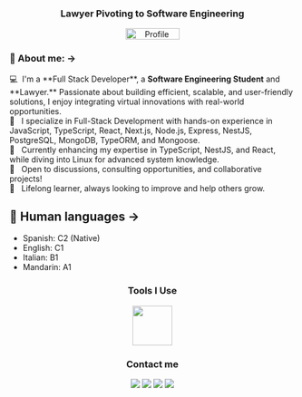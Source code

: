 <h3 align="center">Lawyer Pivoting to Software Engineering</h3>
<div align="center">
  <img src="https://komarev.com/ghpvc/?username=nechodev" title="Figma" alt="Profile view counter" width="95" height="20" />
</div>

### 🌟 About me: ->
<p aligh="left">
  💻 &nbsp;I'm a **Full Stack Developer**, a <b>Software Engineering Student</b> and **Lawyer.** Passionate about building efficient, scalable, and user-friendly solutions, I enjoy integrating virtual innovations with real-world opportunities.</br>
  🔧 &nbsp; I specialize in Full-Stack Development with hands-on experience in JavaScript, TypeScript, React, Next.js, Node.js, Express, NestJS, PostgreSQL, MongoDB, TypeORM, and Mongoose.</br> 
  📜 &nbsp; Currently enhancing my expertise in TypeScript, NestJS, and React, while diving into Linux for advanced system knowledge. <br>
  💬 &nbsp; Open to discussions, consulting opportunities, and collaborative projects! <br>
  🌱 &nbsp; Lifelong learner, always looking to improve and help others grow.
</p>
<!-- ## ⚡ Technologies I Work With  
- **Frontend:** HTML, CSS, React, Next.js.  
- **Backend:** Node.js, Express, NestJS.  
- **Databases:** PostgreSQL & TypeORM, MongoDB & Mongoose.
- **Tools:** Docker, VSCode, ThunderClient, Post 
- **Version Control:** Git CLI, GitLens, Lazygit.
- **Other Skills:** API Design (RESTful), Authentication (OAuth, JWT), and Collaborative Development.  
 -->

## 💬 Human languages ->
- Spanish: C2 (Native)
- English: C1
- Italian: B1
- Mandarin: A1

<!--- Tools i use V0.1-->
<div align="center">
  <h3>Tools I Use</h3>
  <img src="https://skillicons.dev/icons?i=html,css,js,ts,nodejs,express,nestjs,react,figma,tailwind,mongodb,postgres,git,vscode,linux,"  height="70" />
</div> 

<div align="center">
    <h3>Contact me</h3>
  <a href="https://www.linkedin.com/in/abogadatos/" target="_blank"><img src="https://img.shields.io/badge/-LinkedIn-%230077B5?style=for-the-badge&logo=linkedin&logoColor=white" target="_blank"></a> 
  <a href="mailto:nechowork@outlook.com"><img src="https://img.shields.io/badge/Microsoft_Outlook-0078D4?style=for-the-badge&logo=microsoft-outlook&logoColor=white" target="_blank"></a>
  <a href="https://www.instagram.com/abogadatos/" target="_blank"><img src="https://img.shields.io/badge/-Instagram-%23E4405F?style=for-the-badge&logo=instagram&logoColor=white" target="_blank"></a>
  <a href="https://x.com/abogadatos"><img src="https://img.shields.io/badge/-Twitter-%1DA1F2?style=for-the-badge&logo=twitter&logoColor=white&color=1DA1F2" target="_blank"></a>
<!--   <a href="mailto:nechowork@outlook.com"><img src="https://img.shields.io/badge/-Gmail-%23333?style=for-the-badge&logo=gmail&logoColor=white&color=red" target="_blank"></a> -->
</div>

<!---
nechoarias/nechoarias is a ✨ special ✨ repository because its `README.md` (this file) appears on your GitHub profile.
You can click the Preview link to take a look at your changes.
--->
